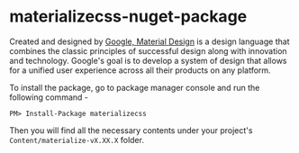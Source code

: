 # materializecss-nuget-package

Created and designed by [Google, Material Design](http://materializecss.com/getting-started.html) is a design language that combines the classic principles of successful design along with innovation and technology. Google's goal is to develop a system of design that allows for a unified user experience across all their products on any platform. 

To install the package, go to package manager console and run the following command -

`PM> Install-Package materializecss`

Then you will find all the necessary contents under your project's `Content/materialize-vX.XX.X` folder.
